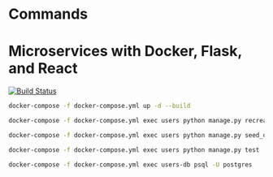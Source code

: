 # Commands

# Microservices with Docker, Flask, and React

[![Build Status](https://travis-ci.org/icruzr93/microservices-ulearning.svg?branch=master)](https://travis-ci.org/icruzr93/microservices-ulearning)

```sh
docker-compose -f docker-compose.yml up -d --build
```

```sh
docker-compose -f docker-compose.yml exec users python manage.py recreate_db
```

```sh
docker-compose -f docker-compose.yml exec users python manage.py seed_db
```

```sh
docker-compose -f docker-compose.yml exec users python manage.py test
```

```sh
docker-compose -f docker-compose.yml exec users-db psql -U postgres
```
